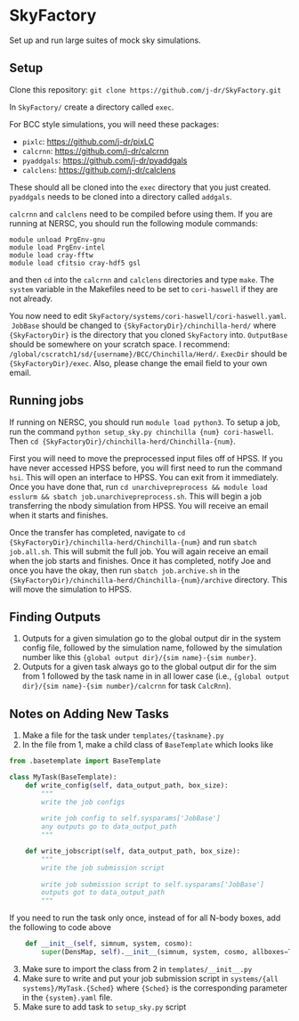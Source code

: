 # SkyFactory
Set up and run large suites of mock sky simulations.

## Setup
Clone this repository: 
`git clone https://github.com/j-dr/SkyFactory.git`

In `SkyFactory/` create a directory called `exec`. 

For BCC style simulations, you will need these packages:

* `pixlc`: https://github.com/j-dr/pixLC
* `calcrnn`: https://github.com/j-dr/calcrnn
* `pyaddgals`: https://github.com/j-dr/pyaddgals
* `calclens`: https://github.com/j-dr/calclens

These should all be cloned into the `exec` directory that you just created. `pyaddgals` needs to be cloned into a directory called `addgals`. 

`calcrnn` and `calclens` need to be compiled before using them. If you are running at NERSC, you should run the following module commands:

```
module unload PrgEnv-gnu
module load PrgEnv-intel
module load cray-fftw
module load cfitsio cray-hdf5 gsl
```

and then `cd` into the `calcrnn` and `calclens` directories and type `make`. The `system` variable in the Makefiles need to be set to `cori-haswell` if they are not already.

You now need to edit `SkyFactory/systems/cori-haswell/cori-haswell.yaml`.  `JobBase` should be changed to `{SkyFactoryDir}/chinchilla-herd/` where `{SkyFactoryDir}` is the directory that you cloned `SkyFactory` into.  `OutputBase` should be somewhere on your scratch space. I recommend: `/global/cscratch1/sd/{username}/BCC/Chinchilla/Herd/`. `ExecDir` should be `{SkyFactoryDir}/exec`. Also, please change the email field to your own email.

## Running jobs
If running on NERSC, you should run `module load python3`. To setup a job, run the command `python setup_sky.py chinchilla {num} cori-haswell`. Then `cd {SkyFactoryDir}/chinchilla-herd/Chinchilla-{num}`.

First you will need to move the preprocessed input files off of HPSS. If you have never accessed HPSS before, you will first need to run the command `hsi`. This will open an interface to HPSS. You can exit from it immediately. Once you have done that, run `cd unarchivepreprocess && module load esslurm && sbatch job.unarchivepreprocess.sh`. This will begin a job transferring the nbody simulation from HPSS. You will receive an email when it starts and finishes.

Once the transfer has completed, navigate to `cd {SkyFactoryDir}/chinchilla-herd/Chinchilla-{num}` and run `sbatch job.all.sh`. This will submit the full job. You will again receive an email when the job starts and finishes. Once it has completed, notify Joe and once you have the okay, then run `sbatch job.archive.sh` in the `{SkyFactoryDir}/chinchilla-herd/Chinchilla-{num}/archive` directory. This will move the simulation to HPSS.

## Finding Outputs
1. Outputs for a given simulation go to the global output dir in the system config file, followed by the 
  simulation name, followed by the simulation number like this `{global output dir}/{sim name}-{sim number}`.
2. Outputs for a given task always go to the global output dir for the sim from 1 followed by the task name in 
  in all lower case (i.e., `{global output dir}/{sim name}-{sim number}/calcrnn` for task `CalcRnn`).

## Notes on Adding New Tasks
1. Make a file for the task under `templates/{taskname}.py`
2. In the file from 1, make a child class of `BaseTemplate` which looks like
  ```python
  from .basetemplate import BaseTemplate
  
  class MyTask(BaseTemplate):
      def write_config(self, data_output_path, box_size):
          """
          write the job configs
          
          write job config to self.sysparams['JobBase']
          any outputs go to data_output_path
          """

      def write_jobscript(self, data_output_path, box_size):
          """
          write the job submission script
          
          write job submission script to self.sysparams['JobBase']
          outputs got to data_output_path
          """
  ```
  If you need to run the task only once, instead of for all N-body boxes, add the following to code above
  ```python
      def __init__(self, simnum, system, cosmo):
          super(DensMap, self).__init__(simnum, system, cosmo, allboxes=True)
  ```
3. Make sure to import the class from 2 in `templates/__init__.py`
4. Make sure to write and put your job submission script in `systems/{all systems}/MyTask.{Sched}` 
  where `{Sched}` is the corresponding parameter in the `{system}.yaml` file.
4. Make sure to add task to `setup_sky.py` script
